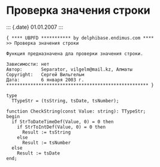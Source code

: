 Проверка значения строки
========================

::: {.date}
01.01.2007
:::

    { **** UBPFD *********** by delphibase.endimus.com ****
    >> Проверка значения строки
     
    Функция предназначена дла проверки значения строки.
     
    Зависимости: нет
    Автор:       Separator, vilgelm@mail.kz, Алматы
    Copyright:   Сергей Вильгельм
    Дата:        6 января 2003 г.
    ***************************************************** }
     
    type
      TTypeStr = (tsString, tsDate, tsNumber);
     
    function CheckString(const Value: string): TTypeStr;
    begin
      if StrToDateTimeDef(Value, 0) = 0 then
        if StrToIntDef(Value, 0) = 0 then
          Result := tsString
        else
          Result := tsNumber
      else
        Result := tsDate
    end;

 
